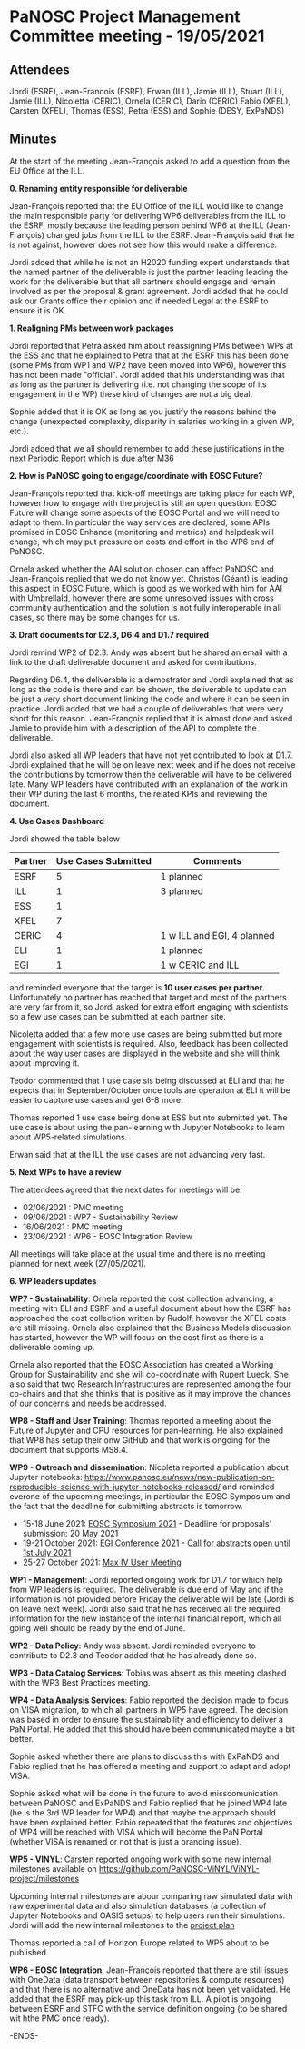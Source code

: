PaNOSC Project Management Committee meeting - 19/05/2021 
========================================================


Attendees
-------
Jordi (ESRF),  Jean-Francois (ESRF), Erwan (ILL), Jamie (ILL), Stuart (ILL), Jamie (ILL), Nicoletta (CERIC), Ornela (CERIC), Dario (CERIC) Fabio (XFEL), Carsten (XFEL), Thomas (ESS), Petra (ESS)  and Sophie (DESY, ExPaNDS)


Minutes
-------	

At the start of the meeting Jean-François asked to add a question from the EU Office at the ILL.

**0. Renaming entity responsible for deliverable**

Jean-François reported that the EU Office of the ILL would like to change the main responsible party for delivering WP6 deliverables from the ILL to the ESRF, mostly because the leading person behind WP6 at the ILL (Jean-François) changed jobs from the ILL to the ESRF. Jean-François said that he is not against, however does not see how this would make a difference.

Jordi added that while he is not an H2020 funding expert understands that the named partner of the deliverable is just the partner leading leading the work for the deliverable but that all partners should engage and remain involved as per the proposal & grant agreement. Jordi added that he could ask our Grants office their opinion and if needed Legal at the ESRF to ensure it is OK.

**1. Realigning PMs between work packages**

Jordi reported that Petra asked him about reassigning PMs between WPs at the ESS and that he explained to Petra that at the ESRF this has been done (some PMs from WP1 and WP2 have been moved into WP6), however this has not been made "official". Jordi added that his understanding was that as long as the partner is delivering (i.e. not changing the scope of its engagement in the WP) these kind of changes are not a big deal.

Sophie added that it is OK as long as you justify the reasons behind the change (unexpected complexity, disparity in salaries working in a given WP, etc.). 

Jordi added that we all should remember to add these justifications in the next Periodic Report which is due after M36

**2. How is PaNOSC going to engage/coordinate with EOSC Future?**

Jean-François reported that kick-off meetings are taking place for each WP, however how to engage with the project is still an open question. EOSC Future will change some aspects of the EOSC Portal and we will need to adapt to them. In particular the way services are declared, some APIs promised in EOSC Enhance (monitoring and metrics) and helpdesk will change, which may put pressure on costs and effort in the WP6 end of PaNOSC.

Ornela asked whether the AAI solution chosen can affect PaNOSC and Jean-François replied that we do not know yet. Christos (Géant) is leading this aspect in EOSC Future, which is good as we worked with him for AAI with UmbrellaId, however there are some unresolved issues with cross community authentication and the solution is not fully interoperable in all cases, so there may be some changes for us.

**3. Draft documents for D2.3, D6.4 and D1.7 required**

Jordi remind WP2 of D2.3. Andy was absent but he shared an email with a link to the draft deliverable document and asked for contributions.

Regarding D6.4, the deliverable is a demostrator and Jordi explained that as long as the code is there and can be shown, the deliverable to update can be just a very short document linking the code and where it can be seen in practice. Jordi added that we had a couple of deliverables that were very short for this reason. Jean-François replied that it is almost done and asked Jamie to provide him with a description of the API to complete the deliverable.

Jordi also asked all WP leaders that have not yet contributed to look at D1.7. Jordi explained that he will be on leave next week and if he does not receive the contributions by tomorrow then the deliverable will have to be delivered late. Many WP leaders have contributed with an explanation of the work in their WP during the last 6 months, the related KPIs and reviewing the document.

**4. Use Cases Dashboard**

Jordi showed the table below

| Partner | Use Cases Submitted | Comments |
| ------- | ------------------- | -------- |
| ESRF  |  5  | 1 planned   |
| ILL   |  1  | 3 planned  | 1 w CERIC and EGI)
| ESS   |  1  |   |
| XFEL  |  7  |   |
| CERIC |  4  | 1 w ILL and EGI, 4 planned |
| ELI   |  1  | 1 planned  |
| EGI   |  1  | 1 w CERIC and ILL | 

and reminded everyone that the target is **10 user cases per partner**. Unfortunately no partner has reached that target and most of the partners are very far from it, so Jordi asked for extra effort engaging with scientists so a few use cases can be submitted at each partner site.

Nicoletta added that a few more use cases are being submitted but more engagement with scientists is required. Also, feedback has been collected about the way user cases are displayed in the website and she will think about improving it.

Teodor commented that 1 use case sis being discussed at ELI and that he expects that in September/October once tools are operation at ELI it will be easier to capture use cases and get 6-8 more.

Thomas reported 1 use case being done at ESS but nto submitted yet. The use case is about using the pan-learning with Jupyter Notebooks to learn about WP5-related simulations.

Erwan said that at the ILL the use cases are not advancing very fast.

**5. Next WPs to have a review**

The attendees agreed that the next dates for meetings will be:
* 02/06/2021 : PMC meeting
* 09/06/2021 : WP7 - Sustainability Review
* 16/06/2021 : PMC meeting
* 23/06/2021 : WP6 - EOSC Integration Review

All meetings will take place at the usual time and there is no meeting planned for next week (27/05/2021).

**6. WP leaders updates**

**WP7 - Sustainability**: Ornela reported the cost collection advancing, a meeting with ELI and ESRF and a useful document about how the ESRF has approached the cost collection written by Rudolf, however the XFEL costs are still missing. Ornela also explained that the Business Models discussion has started, however the WP will focus on the cost first as there is a deliverable coming up.

Ornela also reported that the EOSC Association has created a Working Group for Sustainability and she will co-coordinate with Rupert Lueck. She also said that two Research Infrastructures are represented among the four co-chairs and that she thinks that is positive as it may improve the chances of our concerns and needs be addressed.

**WP8 - Staff and User Training**: Thomas reported a meeting about the Future of Jupyter and CPU resources for pan-learning. He also explained that WP8 has setup their onw GitHub and that work is ongoing for the document that supports MS8.4.

**WP9 - Outreach and dissemination**: Nicoleta reported a publication about Jupyter notebooks: https://www.panosc.eu/news/new-publication-on-reproducible-science-with-jupyter-notebooks-released/ and reminded everone of the upcoming meetings, in particular the EOSC Symposium and the fact that the deadline for submitting abstracts is tomorrow.

* 15-18 June 2021: [EOSC Symposium 2021](https://www.eoscsecretariat.eu/events/eosc-symposium-2021) - Deadline for proposals' submission: 20 May 2021
* 19-21 October 2021: [EGI Conference 2021](https://www.egi.eu/egi-conference/2021-beyond-the-horizon/) - [Call for abstracts open until 1st July 2021](https://www.egi.eu/egi-conference/2021-beyond-the-horizon/call-for-abstracts/)
* 25-27 October 2021: [Max IV User Meeting](https://www.maxiv.lu.se/users/user-meetings/) 

**WP1 - Management**: Jordi reported ongoing work for D1.7 for which help from WP leaders is required. The deliverable is due end of May and if the information is not provided before Friday the deliverable will be late (Jordi is on leave next week). Jordi also said that he has received all the required information for the new instance of the internal financial report, which all going well should be ready by the end of June. 

**WP2 - Data Policy**: Andy was absent. Jordi reminded everyone to contribute to D2.3 and Teodor added that he has already done so.

**WP3 - Data Catalog Services**: Tobias was absent as this meeting clashed with the WP3 Best Practices meeting.

**WP4 - Data Analysis Services**: Fabio reported the decision made to focus on VISA migration, to which all partners in WP5 have agreed. The decision was based in order to ensure the sustainability and efficiency to deliver a PaN Portal. He added that this should have been communicated maybe a bit better. 

Sophie asked whether there are plans to discuss this with ExPaNDS and Fabio replied that he has offered a meeting and support to adapt and adopt VISA. 

Sophie asked what will be done in the future to avoid misscomunication between PaNOSC and ExPaNDS and Fabio replied that he joined WP4 late (he is the 3rd WP leader for WP4) and that maybe the approach should have been explained better. Fabio repeated that the features and objectives of WP4 will be reached with VISA which will become the PaN Portal (whether VISA is renamed or not that is just a branding issue). 

**WP5 - VINYL**: Carsten reported ongoing work with some new internal milestones available on https://github.com/PaNOSC-ViNYL/ViNYL-project/milestones

Upcoming internal milestones are abour comparing raw simulated data with raw experimental data and also simulation databases (a collection of Jupyter Notebooks and OASIS setups) to help users run their simulations. Jordi will add the new internal milestones to the [project plan](https://github.com/panosc-eu/panosc/blob/master/Work%20Packages/WP1%20Management/Plans/Deliverables_Milestones_and_InternalMilestones.xlsx)

Thomas reported a call of Horizon Europe related to WP5 about to be published.

**WP6 - EOSC Integration**: Jean-François reported that there are still issues with OneData (data transport between repositories & compute resources) and that there is no alternative and OneData has not been yet validated. He added that the ESRF may pick-up this task from ILL. A pilot is ongoing between ESRF and STFC with the service definition ongoing (to be shared wit hthe PMC once ready).


-ENDS-
